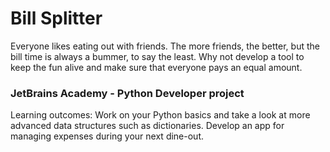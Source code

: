 # Bill Splitter
Everyone likes eating out with friends. The more friends, the better, but the bill time is always a bummer, to say the least. Why not develop a tool to keep the fun alive and make sure that everyone pays an equal amount.
### JetBrains Academy - Python Developer project
Learning outcomes:
Work on your Python basics and take a look at more advanced data structures such as dictionaries. Develop an app for managing expenses during your next dine-out.
